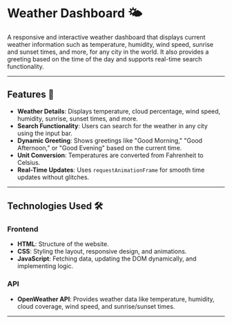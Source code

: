 
# Weather Dashboard 🌤️

A responsive and interactive weather dashboard that displays current weather information such as temperature, humidity, wind speed, sunrise and sunset times, and more, for any city in the world. It also provides a greeting based on the time of the day and supports real-time search functionality.

---

## Features 🚀

- **Weather Details**: Displays temperature, cloud percentage, wind speed, humidity, sunrise, sunset times, and more.
- **Search Functionality**: Users can search for the weather in any city using the input bar.
- **Dynamic Greeting**: Shows greetings like "Good Morning," "Good Afternoon," or "Good Evening" based on the current time.
- **Unit Conversion**: Temperatures are converted from Fahrenheit to Celsius.
- **Real-Time Updates**: Uses `requestAnimationFrame` for smooth time updates without glitches.

---

## Technologies Used 🛠️

### Frontend
- **HTML**: Structure of the website.
- **CSS**: Styling the layout, responsive design, and animations.
- **JavaScript**: Fetching data, updating the DOM dynamically, and implementing logic.

### API
- **OpenWeather API**: Provides weather data like temperature, humidity, cloud coverage, wind speed, and sunrise/sunset times.

---

